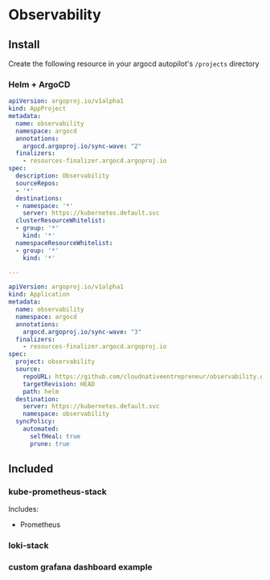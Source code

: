 # Observability

## Install

Create the following resource in your argocd autopilot's `/projects` directory

### Helm + ArgoCD

```yaml
apiVersion: argoproj.io/v1alpha1
kind: AppProject
metadata:
  name: observability
  namespace: argocd
  annotations:
    argocd.argoproj.io/sync-wave: "2"
  finalizers:
    - resources-finalizer.argocd.argoproj.io
spec:
  description: Observability
  sourceRepos:
  - '*'
  destinations:
  - namespace: '*'
    server: https://kubernetes.default.svc
  clusterResourceWhitelist:
  - group: '*'
    kind: '*'
  namespaceResourceWhitelist:
  - group: '*'
    kind: '*'

---

apiVersion: argoproj.io/v1alpha1
kind: Application
metadata:
  name: observability
  namespace: argocd
  annotations:
    argocd.argoproj.io/sync-wave: "3"
  finalizers:
    - resources-finalizer.argocd.argoproj.io
spec:
  project: observability
  source:
    repoURL: https://github.com/cloudnativeentrepreneur/observability.git
    targetRevision: HEAD
    path: helm
  destination:
    server: https://kubernetes.default.svc
    namespace: observability
  syncPolicy:
    automated:
      selfHeal: true
      prune: true

```

## Included

### kube-prometheus-stack

Includes:
* Prometheus

### loki-stack
### custom grafana dashboard example